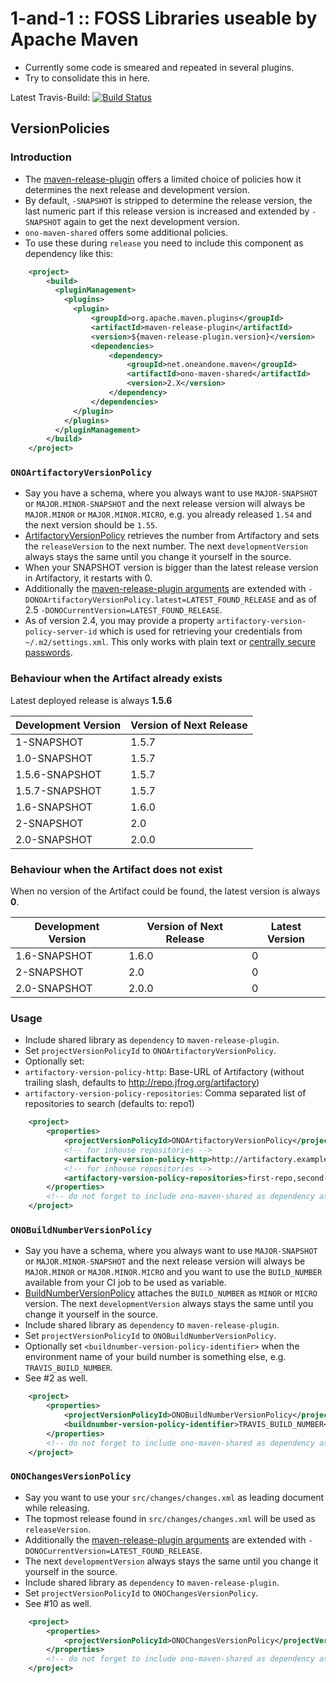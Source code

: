# 1-and-1 :: FOSS Libraries useable by Apache Maven

* Currently some code is smeared and repeated in several plugins.
* Try to consolidate this in here.

Latest Travis-Build: [![Build Status](https://travis-ci.org/1and1/ono-maven-shared.svg?branch=master)](https://travis-ci.org/1and1/ono-maven-shared)

## VersionPolicies

### Introduction

* The [maven-release-plugin][maven-release-plugin] offers a limited choice of policies how it determines
  the next release and development version.
* By default, `-SNAPSHOT` is stripped to determine the release version, the last numeric part if this release version
  is increased and extended by `-SNAPSHOT` again to get the next development version.
* `ono-maven-shared` offers some additional policies.
* To use these during `release` you need to include this component as dependency like this:

```xml
    <project>
        <build>
          <pluginManagement>
            <plugins>
              <plugin>
                  <groupId>org.apache.maven.plugins</groupId>
                  <artifactId>maven-release-plugin</artifactId>
                  <version>${maven-release-plugin.version}</version>
                  <dependencies>
                      <dependency>
                          <groupId>net.oneandone.maven</groupId>
                          <artifactId>ono-maven-shared</artifactId>
                          <version>2.X</version>
                      </dependency>
                  </dependencies>
              </plugin>
            </plugins>
          </pluginManagement>
        </build>
    </project>
```


### `ONOArtifactoryVersionPolicy`

* Say you have a schema, where you always want to use `MAJOR-SNAPSHOT` or `MAJOR.MINOR-SNAPSHOT` and the next release
  version will always be `MAJOR.MINOR` or `MAJOR.MINOR.MICRO`, e.g. you already released `1.54` and the next version
  should be `1.55`.
* [ArtifactoryVersionPolicy](src/main/java/net/oneandone/maven/shared/versionpolicies/ArtifactoryVersionPolicy.java)
  retrieves the number from Artifactory and sets the `releaseVersion` to the next number. The next 
  `developmentVersion` always stays the same until you change it yourself in the source. 
* When your SNAPSHOT version is bigger than the latest release version in Artifactory, it restarts with 0.
* Additionally the [maven-release-plugin arguments](http://maven.apache.org/maven-release/maven-release-plugin/prepare-mojo.html#arguments)
  are extended with `-DONOArtifactoryVersionPolicy.latest=LATEST_FOUND_RELEASE` and as of 2.5 `-DONOCurrentVersion=LATEST_FOUND_RELEASE`.
* As of version 2.4, you may provide a property `artifactory-version-policy-server-id` which is used for
  retrieving your credentials from `~/.m2/settings.xml`. This only works with plain text or 
  [centrally secure passwords](https://www.jfrog.com/confluence/display/RTF/Centrally+Secure+Passwords).

### Behaviour when the Artifact already exists

Latest deployed release is always **1.5.6**

Development Version | Version of Next Release
--------------------|-------------------
  1-SNAPSHOT        |  1.5.7
  1.0-SNAPSHOT      |  1.5.7
  1.5.6-SNAPSHOT    |  1.5.7
  1.5.7-SNAPSHOT    |  1.5.7
  1.6-SNAPSHOT      |  1.6.0
  2-SNAPSHOT        |  2.0
  2.0-SNAPSHOT      |  2.0.0

### Behaviour when the Artifact does not exist

When no version of the Artifact could be found, the latest version is always **0**.

Development Version   | Version of Next Release | Latest Version
----------------------|-------------------------|---------------
1.6-SNAPSHOT          | 1.6.0                   | 0
2-SNAPSHOT            | 2.0                     | 0
2.0-SNAPSHOT          | 2.0.0                   | 0


### Usage

* Include shared library as `dependency` to `maven-release-plugin`.
* Set `projectVersionPolicyId` to `ONOArtifactoryVersionPolicy`.
* Optionally set:
 * `artifactory-version-policy-http`: Base-URL of Artifactory (without trailing slash, defaults to http://repo.jfrog.org/artifactory) 
 * `artifactory-version-policy-repositories`: Comma separated list of repositories to search (defaults to: repo1) 


```xml
    <project>
        <properties>
            <projectVersionPolicyId>ONOArtifactoryVersionPolicy</projectVersionPolicyId>
            <!-- for inhouse repositories -->
            <artifactory-version-policy-http>http://artifactory.example.com/artifactory</artifactory-version-policy-http>
            <!-- for inhouse repositories -->
            <artifactory-version-policy-repositories>first-repo,second-repo</artifactory-version-policy-repositories>
        </properties>
        <!-- do not forget to include ono-maven-shared as dependency as stated above -->
    </project>
```

### `ONOBuildNumberVersionPolicy`

* Say you have a schema, where you always want to use `MAJOR-SNAPSHOT` or `MAJOR.MINOR-SNAPSHOT` and the next release
  version will always be `MAJOR.MINOR` or `MAJOR.MINOR.MICRO` and you want to use the `BUILD_NUMBER` available
  from your CI job to be used as variable.
* [BuildNumberVersionPolicy](src/main/java/net/oneandone/maven/shared/versionpolicies/BuildNumberVersionPolicy.java)
  attaches the `BUILD_NUMBER` as `MINOR` or `MICRO` version. The next 
  `developmentVersion` always stays the same until you change it yourself in the source. 
* Include shared library as `dependency` to `maven-release-plugin`.
* Set `projectVersionPolicyId` to `ONOBuildNumberVersionPolicy`.
* Optionally set `<buildnumber-version-policy-identifier>` when the environment name of your build number is
  something else, e.g. `TRAVIS_BUILD_NUMBER`.
* See #2 as well.


```xml
    <project>
        <properties>
            <projectVersionPolicyId>ONOBuildNumberVersionPolicy</projectVersionPolicyId>
            <buildnumber-version-policy-identifier>TRAVIS_BUILD_NUMBER<buildnumber-version-policy-identifier>
        </properties>
        <!-- do not forget to include ono-maven-shared as dependency as stated above -->
    </project>
```

### `ONOChangesVersionPolicy`

* Say you want to use your `src/changes/changes.xml` as leading document while releasing.
* The topmost release found in `src/changes/changes.xml` will be used as `releaseVersion`.
* Additionally the [maven-release-plugin arguments](http://maven.apache.org/maven-release/maven-release-plugin/prepare-mojo.html#arguments)
  are extended with `-DONOCurrentVersion=LATEST_FOUND_RELEASE`.
* The next `developmentVersion` always stays the same until you change it yourself in the source.
* Include shared library as `dependency` to `maven-release-plugin`.
* Set `projectVersionPolicyId` to `ONOChangesVersionPolicy`.
* See #10 as well.

```xml
    <project>
        <properties>
            <projectVersionPolicyId>ONOChangesVersionPolicy</projectVersionPolicyId>
        </properties>
        <!-- do not forget to include ono-maven-shared as dependency as stated above -->
    </project>
```


[maven-release-plugin]: http://maven.apache.org/maven-release/maven-release-plugin/prepare-mojo.html#projectVersionPolicyId